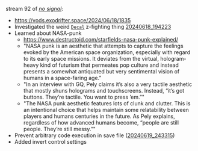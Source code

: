 stream 92 of _[no signal](../notes/no-signal.md)_:
- https://vods.exodrifter.space/2024/06/18/1835
- Investigated the weird [`Decal`](../notes/godot-decal.md) z-fighting thing [20240618_194223](20240618_194223.md)
- Learned about NASA-punk
	- https://www.destructoid.com/starfields-nasa-punk-explained/
	- "NASA punk is an aesthetic that attempts to capture the feelings evoked by the American space organization, especially with regard to its early space missions. It deviates from the virtual, hologram-heavy kind of futurism that permeates pop culture and instead presents a somewhat antiquated but very sentimental vision of humans in a space-faring age."
	- "In an interview with GQ, Pely claims it’s also a very tactile aesthetic that mostly shuns holograms and touchscreens. Instead, “it’s got buttons. They’re tactile. You want to press ’em.”"
	- "The NASA punk aesthetic features lots of clunk and clutter. This is an intentional choice that helps maintain some relatability between players and humans centuries in the future. As Pely explains, regardless of how advanced humans become, “people are still people. They’re still messy.”"
- Prevent arbitrary code execution in save file ([20240619_243315](20240619_243315.md))
- Added invert control settings
